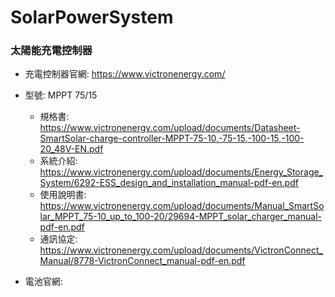 # SolarPowerSystem

### 太陽能充電控制器
+ 充電控制器官網: https://www.victronenergy.com/
+ 型號: MPPT 75/15
  + 規格書: https://www.victronenergy.com/upload/documents/Datasheet-SmartSolar-charge-controller-MPPT-75-10,-75-15,-100-15,-100-20_48V-EN.pdf
  + 系統介紹: https://www.victronenergy.com/upload/documents/Energy_Storage_System/6292-ESS_design_and_installation_manual-pdf-en.pdf
  + 使用說明書: https://www.victronenergy.com/upload/documents/Manual_SmartSolar_MPPT_75-10_up_to_100-20/29694-MPPT_solar_charger_manual-pdf-en.pdf
  + 通訊協定: https://www.victronenergy.com/upload/documents/VictronConnect_Manual/8778-VictronConnect_manual-pdf-en.pdf


+ 電池官網: 
